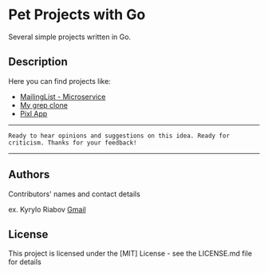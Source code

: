 # Pet Projects with Go

Several simple projects written in Go.

## Description

Here you can find projects like:
* [MailingList - Microservice](https://github.com/KyrylR/go-pet-projects/tree/main/mailinglist)
* [My grep clone](https://github.com/KyrylR/go-pet-projects/tree/main/mgrep)
* [Pixl App](https://github.com/KyrylR/go-pet-projects/tree/main/pixl)

---

`Ready to hear opinions and suggestions on this idea.
Ready for criticism.
Thanks for your feedback!`

---

## Authors

Contributors' names and contact details

ex. Kyrylo Riabov [Gmail](kyryl.ryabov@gmail.com)

## License

This project is licensed under the [MIT] License - see the LICENSE.md file for details

